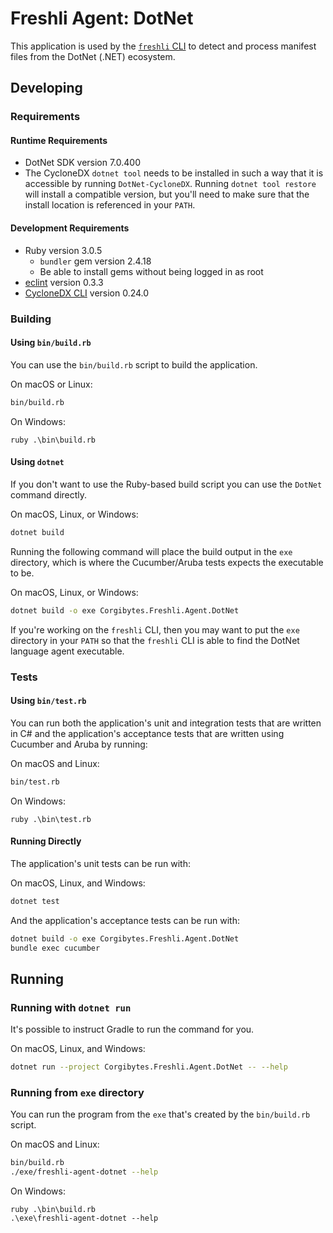 # Freshli Agent: DotNet

This application is used by the [`freshli` CLI](https://github.com/corgibytes/freshli-cli) to detect and process manifest files from the DotNet (.NET) ecosystem.

## Developing

### Requirements

#### Runtime Requirements

* DotNet SDK version 7.0.400
* The CycloneDX `dotnet tool` needs to be installed in such a way that it is accessible by running `DotNet-CycloneDX`. Running `dotnet tool restore` will install a compatible version, but you'll need to make sure that the install location is referenced in your `PATH`.

#### Development Requirements

* Ruby version 3.0.5
  * `bundler` gem version 2.4.18
  * Be able to install gems without being logged in as root
* [eclint](https://gitlab.com/greut/eclint) version 0.3.3
* [CycloneDX CLI](https://github.com/CycloneDX/cyclonedx-cli) version 0.24.0


### Building

#### Using `bin/build.rb`

You can use the `bin/build.rb` script to build the application.

On macOS or Linux:
```bash
bin/build.rb
```

On Windows:
```pwsh
ruby .\bin\build.rb
```

#### Using `dotnet`

If you don't want to use the Ruby-based build script you can use the `DotNet` command directly.

On macOS, Linux, or Windows:
```bash
dotnet build
```

Running the following command will place the build output in the `exe` directory, which is where the Cucumber/Aruba tests expects the executable to be.

On macOS, Linux, or Windows:
```bash
dotnet build -o exe Corgibytes.Freshli.Agent.DotNet
```

If you're working on the `freshli` CLI, then you may want to put the `exe` directory in your `PATH` so that the `freshli` CLI is able to find the DotNet language agent executable.

### Tests

#### Using `bin/test.rb`

You can run both the application's unit and integration tests that are written in C# and the application's acceptance tests that are written using Cucumber and Aruba by running:

On macOS and Linux:
```bash
bin/test.rb
```

On Windows:
```pwsh
ruby .\bin\test.rb
```

#### Running Directly

The application's unit tests can be run with:

On macOS, Linux, and Windows:
```bash
dotnet test
```

And the application's acceptance tests can be run with:

```bash
dotnet build -o exe Corgibytes.Freshli.Agent.DotNet 
bundle exec cucumber
```

## Running

### Running with `dotnet run`

It's possible to instruct Gradle to run the command for you.

On macOS, Linux, and Windows:
```bash
dotnet run --project Corgibytes.Freshli.Agent.DotNet -- --help
```

### Running from `exe` directory

You can run the program from the `exe` that's created by the `bin/build.rb` script.

On macOS and Linux:
```bash
bin/build.rb
./exe/freshli-agent-dotnet --help
```

On Windows:
```pwsh
ruby .\bin\build.rb
.\exe\freshli-agent-dotnet --help
```
